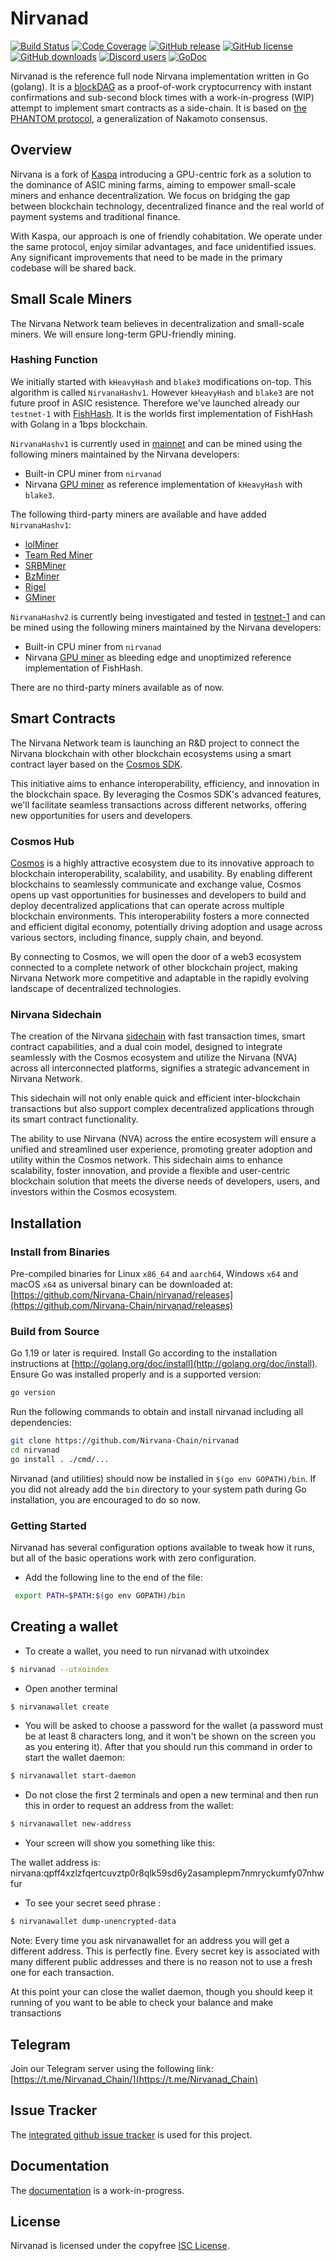 # Nirvanad

[![Build Status](https://github.com/Nirvana-Chain/nirvanad/actions/workflows/tests.yaml/badge.svg)](https://github.com/Nirvana-Chain/nirvanad/actions/workflows/tests.yaml)
[![Code Coverage](https://codecov.io/gh/Nirvana-Chain/nirvanad/graph/badge.svg)](https://codecov.io/gh/Nirvana-Chain/nirvanad)
[![GitHub release](https://img.shields.io/github/v/release/Nirvana-Chain/nirvanad.svg)](https://github.com/Nirvana-Chain/nirvanad/releases)
[![GitHub license](https://img.shields.io/github/license/Nirvana-Chain/nirvanad.svg)](https://github.com/Nirvana-Chain/nirvanad/blob/master/LICENSE)
[![GitHub downloads](https://img.shields.io/github/downloads/Nirvana-Chain/nirvanad/total.svg)](https://github.com/Nirvana-Chain/nirvanad/releases)
[![Discord users](https://img.shields.io/discord/1169939685280337930.svg)](https://discord.gg/ZPZRvgMJDT)
[![GoDoc](https://img.shields.io/badge/godoc-reference-blue.svg)](http://godoc.org/github.com/Nirvana-Chain/nirvanad/)

Nirvanad is the reference full node Nirvana implementation written in
Go (golang). It is a [blockDAG](https://en.wikipedia.org/wiki/Directed_acyclic_graph)
as a proof-of-work cryptocurrency with instant confirmations and
sub-second block times with a work-in-progress (WIP) attempt to
implement smart contracts as a side-chain. It is based on
[the PHANTOM protocol](https://eprint.iacr.org/2018/104.pdf), a
generalization of Nakamoto consensus.

## Overview

Nirvana is a fork of [Kaspa](https://github.com/kaspanet/kaspad)
introducing a GPU-centric fork as a solution to the dominance of ASIC
mining farms, aiming to empower small-scale miners and enhance
decentralization. We focus on bridging the gap between blockchain
technology, decentralized finance and the real world of payment systems
and traditional finance.

With Kaspa, our approach is one of friendly cohabitation. We operate
under the same protocol, enjoy similar advantages, and face
unidentified issues. Any significant improvements that need to be made
in the primary codebase will be shared back.

## Small Scale Miners

The Nirvana Network team believes in decentralization and small-scale
miners. We will ensure long-term GPU-friendly mining.

### Hashing Function

We initially started with `kHeavyHash` and `blake3` modifications
on-top. This algorithm is called `NirvanaHashv1`. However `kHeavyHash`
and `blake3` are not future proof in ASIC resistence. Therefore we've
launched already our `testnet-1` with [FishHash](https://github.com/iron-fish/fish-hash/blob/main/FishHash.pdf).
It is the worlds first implementation of FishHash with Golang in a
1bps blockchain.

`NirvanaHashv1` is currently used in [mainnet](https://github.com/Nirvana-Chain/nirvanad/releases/tag/v1.1.0)
and can be mined using the following miners maintained by the Nirvana
developers:

* Built-in CPU miner from `nirvanad`
* Nirvana [GPU miner](https://github.com/Nirvana-Chain/nirvana-miner) as reference implementation of `kHeavyHash` with `blake3`.

The following third-party miners are available and have added
`NirvanaHashv1`:

* [lolMiner](https://github.com/Lolliedieb/lolMiner-releases)
* [Team Red Miner](https://github.com/todxx/teamredminer)
* [SRBMiner](https://github.com/doktor83/SRBMiner-Multi)
* [BzMiner](https://github.com/bzminer/bzminer)
* [Rigel](https://github.com/rigelminer/rigel)
* [GMiner](https://github.com/develsoftware/GMinerRelease)

`NirvanaHashv2` is currently being investigated and tested in [testnet-1](https://github.com/Nirvana-Chain/nirvanad/releases/tag/v2.0.0-testnet-1-fishhash)
and can be mined using the following miners maintained by the Nirvana
developers:

* Built-in CPU miner from `nirvanad`
* Nirvana [GPU miner](https://github.com/wam-rd/nirvana-miner/releases/tag/v2.0.0-alpha) as bleeding edge and unoptimized reference implementation of FishHash.

There are no third-party miners available as of now.

## Smart Contracts

The Nirvana Network team is launching an R&D project to connect the
Nirvana blockchain with other blockchain ecosystems using a smart
contract layer based on the [Cosmos SDK](https://v1.cosmos.network/sdk).

This initiative aims to enhance interoperability, efficiency, and
innovation in the blockchain space. By leveraging the Cosmos SDK's
advanced features, we'll facilitate seamless transactions across
different networks, offering new opportunities for users and
developers.

### Cosmos Hub

[Cosmos](https://cosmos.network/) is a highly attractive ecosystem due
to its innovative approach to blockchain interoperability, scalability,
and usability. By enabling different blockchains to seamlessly
communicate and exchange value, Cosmos opens up vast opportunities for
businesses and developers to build and deploy decentralized
applications that can operate across multiple blockchain environments.
This interoperability fosters a more connected and efficient digital
economy, potentially driving adoption and usage across various sectors,
including finance, supply chain, and beyond.

By connecting to Cosmos, we will open the door of a web3 ecosystem
connected to a complete network of other blockchain project, making
Nirvana Network more competitive and adaptable in the rapidly evolving
landscape of decentralized technologies.

### Nirvana Sidechain

The creation of the Nirvana [sidechain](https://github.com/john-light/sidechains)
with fast transaction times, smart contract capabilities, and a dual
coin model, designed to integrate seamlessly with the Cosmos ecosystem
and utilize the Nirvana (NVA) across all interconnected platforms,
signifies a strategic advancement in Nirvana Network.

This sidechain will not only enable quick and efficient
inter-blockchain transactions but also support complex decentralized
applications through its smart contract functionality.

The ability to use Nirvana (NVA) across the entire ecosystem will
ensure a unified and streamlined user experience, promoting greater
adoption and utility within the Cosmos network. This sidechain aims
to enhance scalability, foster innovation, and provide a flexible and
user-centric blockchain solution that meets the diverse needs of
developers, users, and investors within the Cosmos ecosystem.

## Installation

### Install from Binaries

Pre-compiled binaries for Linux `x86_64` and `aarch64`, Windows `x64`
and macOS `x64` as universal binary can be downloaded at: [https://github.com/Nirvana-Chain/nirvanad/releases](https://github.com/Nirvana-Chain/nirvanad/releases)

### Build from Source

Go 1.19 or later is required. Install Go according to the installation
instructions at [http://golang.org/doc/install](http://golang.org/doc/install).
Ensure Go was installed properly and is a supported version:

```bash
go version
```

Run the following commands to obtain and install nirvanad including
all dependencies:

```bash
git clone https://github.com/Nirvana-Chain/nirvanad
cd nirvanad
go install . ./cmd/...
```

Nirvanad (and utilities) should now be installed in
`$(go env GOPATH)/bin`. If you did not already add the `bin` directory
to your system path during Go installation, you are encouraged to do
so now.


### Getting Started

Nirvanad has several configuration options available to tweak how it
runs, but all of the basic operations work with zero configuration.

- Add the following line to the end of the file:

```bash
 export PATH=$PATH:$(go env GOPATH)/bin
```

## Creating a wallet

- To create a wallet, you need to run nirvanad with utxoindex

```bash
$ nirvanad --utxoindex
```
- Open another terminal

```bash
$ nirvanawallet create
```

- You will be asked to choose a password for the wallet (a password must be at least 8 characters long, and it won't be shown on the screen you as you entering it). After that you should run this command in order to start the wallet daemon:

```bash
$ nirvanawallet start-daemon
```
- Do not close the first 2 terminals and open a new terminal and then run this in order to request an address from the wallet:

```bash
$ nirvanawallet new-address
```

- Your screen will show you something like this:

The wallet address is:
nirvana:qpff4xzlzfqertcuvztp0r8qlk59sd6y2asamplepm7nmryckumfy07nhwfur

- To see your secret seed phrase :

```bash
$ nirvanawallet dump-unencrypted-data
```

Note: Every time you ask nirvanawallet for an address you will get a different address. This is perfectly fine. Every secret key is associated with many different public addresses and there is no reason not to use a fresh one for each transaction.

At this point your can close the wallet daemon, though you should keep it running of you want to be able to check your balance and make transactions

## Telegram

Join our Telegram server using the following link: [https://t.me/Nirvanad_Chain/](https://t.me/Nirvanad_Chain)


## Issue Tracker

The [integrated github issue tracker](https://github.com/Nirvana-Chain/nirvanad/issues)
is used for this project.

## Documentation

The [documentation](https://github.com/Nirvana-Chain/docs) is a
work-in-progress.

## License

Nirvanad is licensed under the copyfree [ISC License](https://choosealicense.com/licenses/isc/).
